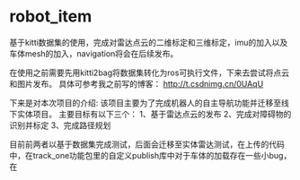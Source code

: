 # robot_item
 基于kitti数据集的使用，完成对雷达点云的二维标定和三维标定，imu的加入以及车体mesh的加入，navigation将会在后续发布。

在使用之前需要先用kitti2bag将数据集转化为ros可执行文件，下来去尝试将点云和图片发布。
具体可参考我之前写的博客：
http://t.csdnimg.cn/0UAqU

下来是对本次项目的介绍:
  该项目主要为了完成机器人的自主导航功能并迁移至线下实体项目。
  主要目标有以下三个：
   1、基于雷达点云的发布
   2、完成对障碍物的识别并标定
   3、完成路径规划

 目前前两者以基于数据集完成测试，后面会迁移至实体雷达测试，在上传的代码中，在track_one功能包里的自定义publish库中对于车体的加载存在一些小bug，在
